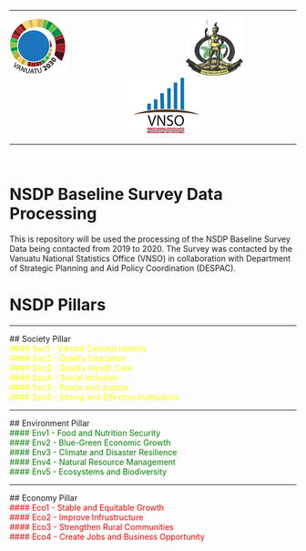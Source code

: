<hr>
<div>
  <img src="logos/nsdp_logo.png">&nbsp;&nbsp;&nbsp;&nbsp;&nbsp;&nbsp;&nbsp;&nbsp;&nbsp;&nbsp;&nbsp;&nbsp;&nbsp;&nbsp;&nbsp;&nbsp;&nbsp;&nbsp;&nbsp;&nbsp;&nbsp;&nbsp;&nbsp;&nbsp;&nbsp;&nbsp;&nbsp;&nbsp;&nbsp;&nbsp;&nbsp;&nbsp;&nbsp;&nbsp;&nbsp;&nbsp;&nbsp;&nbsp;&nbsp;&nbsp;&nbsp;&nbsp;&nbsp;&nbsp;&nbsp;&nbsp;&nbsp;&nbsp;&nbsp;&nbsp;&nbsp;&nbsp;
  <img src="logos/vangovlogo.png">&nbsp;&nbsp;&nbsp;&nbsp;&nbsp;&nbsp;&nbsp;&nbsp;&nbsp;&nbsp;&nbsp;&nbsp;&nbsp;&nbsp;&nbsp;&nbsp;&nbsp;&nbsp;&nbsp;&nbsp;&nbsp;&nbsp;&nbsp;&nbsp;&nbsp;&nbsp;&nbsp;&nbsp;&nbsp;&nbsp;&nbsp;&nbsp;&nbsp;&nbsp;&nbsp;&nbsp;&nbsp;&nbsp;&nbsp;&nbsp;&nbsp;&nbsp;&nbsp;&nbsp;&nbsp;&nbsp;&nbsp;&nbsp;&nbsp;&nbsp;&nbsp;&nbsp;
  <img src="logos/vnso_logo.png">
</div>
<hr>
<br />

# NSDP Baseline Survey Data Processing
This is repository will be used the processing of the NSDP Baseline Survey Data being contacted from 2019 to 2020. The Survey was contacted by the Vanuatu National Statistics Office (VNSO) in collaboration with Department of Strategic Planning and Aid Policy Coordination (DESPAC).

# NSDP Pillars
<hr />
## Society Pillar
<div style = "color: yellow" >
#### Soc1 - Vibrant Cultural Identity <br />
#### Soc2 - Quality Education <br />
#### Soc3 - Quality Health Care <br />
#### Soc4 - Social Inclusion <br />
#### Soc5 - Peace and Justice <br />
#### Soc6 - Strong and Effective Institutions
</div>
<hr>
## Environment Pillar
<div style = "color: green" >
#### Env1 - Food and Nutrition Security <br />
#### Env2 - Blue-Green Economic Growth <br />
#### Env3 - Climate and Disaster Resilience <br />
#### Env4 - Natural Resource Management <br />
#### Env5 - Ecosystems and Biodiversity 
</div>
<hr>
## Economy Pillar
<div style="color: red">
#### Eco1 - Stable and Equitable Growth <br />
#### Eco2 - Improve Infrustructure <br />
#### Eco3 - Strengthen Rural Communities <br />
#### Eco4 - Create Jobs and Business Opportunity <br />
</div>
